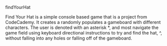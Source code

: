 findYourHat


Find Your Hat is a simple console based game that is a project from CodeCademy. It creates a randomly populates a gameboard with different characters. The user is denoted with an asterisk *, and most navigate the game field using keyboard directional instructions to try and find the hat, ^, without falling into any holes or falling off of the gameboard.

